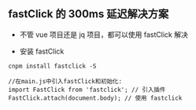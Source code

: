 ## fastClick 的 300ms 延迟解决方案

- 不管 vue 项目还是 jq 项目，都可以使用 fastClick 解决

- 安装 fastClick

```
cnpm install fastclick -S

//在main.js中引入fastClick和初始化:
import FastClick from 'fastclick'; // 引入插件
FastClick.attach(document.body); // 使用 fastclick
```
